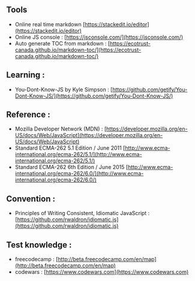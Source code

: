 ## Tools
* Online real time markdown [https://stackedit.io/editor](https://stackedit.io/editor)
* Online JS console : [https://jsconsole.com/](https://jsconsole.com/)
* Auto generate TOC from markdown : [https://ecotrust-canada.github.io/markdown-toc/](https://ecotrust-canada.github.io/markdown-toc/)

## Learning :
* You-Dont-Know-JS by Kyle Simpson : [https://github.com/getify/You-Dont-Know-JS/](https://github.com/getify/You-Dont-Know-JS/)

## Reference :
* Mozilla Developer Network (MDN) :
[https://developer.mozilla.org/en-US/docs/Web/JavaScript](https://developer.mozilla.org/en-US/docs/Web/JavaScript)
* Standard ECMA-262 5.1 Edition / June 2011
[http://www.ecma-international.org/ecma-262/5.1/](http://www.ecma-international.org/ecma-262/5.1/)
* Standard ECMA-262 6th Edition / June 2015
[http://www.ecma-international.org/ecma-262/6.0/](http://www.ecma-international.org/ecma-262/6.0/)


## Convention :
* Principles of Writing Consistent, Idiomatic JavaScript :
[https://github.com/rwaldron/idiomatic.js](https://github.com/rwaldron/idiomatic.js)

## Test knowledge :
* freecodecamp : [http://beta.freecodecamp.com/en/map](http://beta.freecodecamp.com/en/map)
* codewars : [https://www.codewars.com](https://www.codewars.com)
